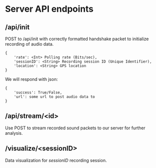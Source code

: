# Server API endpoints

## /api/init

POST to /api/init with correctly formatted handshake packet to initialize recording of audio data.

```
{
    'rate': <Int> Polling rate (Bits/sec),
    'sessionID': <String> Recording session ID (Unique Identifier),
    'location': <String> GPS location
}
```

We will respond with json:
```
{
    'success': True/False,
    'url': some url to post audio data to
}
```

## /api/stream/\<id\>

Use POST to stream recorded sound packets to our server for further analysis.

## /visualize/\<sessionID\>

Data visualization for *sessionID* recording session.
